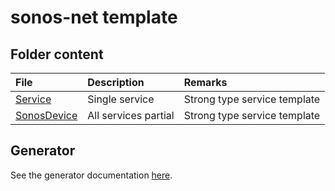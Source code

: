 # sonos-net template

## Folder content

| File | Description | Remarks |
|:-----|:------------|:--------|
| [Service](./Service.hbs) | Single service | Strong type service template |
| [SonosDevice](./SonosDevice.hbs) | All services partial | Strong type service template |

## Generator

See the generator documentation [here](https://github.com/svrooij/sonos-api-docs/tree/main/generator/sonos-docs).
